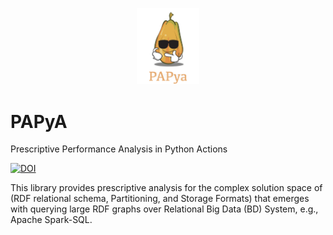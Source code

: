 <p align="center">
<img src="https://github.com/DataSystemsGroupUT/PAPyA/blob/main/figs/papayalogo.png" width="100"/>
</p>

# PAPyA

Prescriptive Performance Analysis  in Python Actions 

[![DOI](https://zenodo.org/badge/487547762.svg)](https://zenodo.org/badge/latestdoi/487547762)

This library provides prescriptive analysis for the complex solution space of (RDF relational schema, Partitioning, and Storage Formats) that emerges with querying large RDF graphs over Relational Big Data (BD) System, e.g., Apache Spark-SQL.



